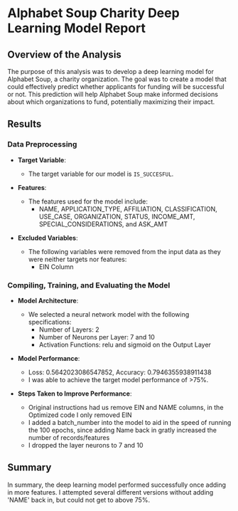 # Alphabet Soup Charity Deep Learning Model Report

## Overview of the Analysis

The purpose of this analysis was to develop a deep learning model for Alphabet Soup, a charity organization. The goal was to create a model that could effectively predict whether applicants for funding will be successful or not. This prediction will help Alphabet Soup make informed decisions about which organizations to fund, potentially maximizing their impact.

## Results

### Data Preprocessing

- **Target Variable**:
  - The target variable for our model is `IS_SUCCESFUL`.

- **Features**:
  - The features used for the model include:
    - NAME, APPLICATION_TYPE, AFFILIATION, CLASSIFICATION, USE_CASE, ORGANIZATION, STATUS, INCOME_AMT, SPECIAL_CONSIDERATIONS, and ASK_AMT

- **Excluded Variables**:
  - The following variables were removed from the input data as they were neither targets nor features:
    - EIN Column

### Compiling, Training, and Evaluating the Model

- **Model Architecture**:
  - We selected a neural network model with the following specifications:
    - Number of Layers: 2
    - Number of Neurons per Layer: 7 and 10
    - Activation Functions: relu and sigmoid on the Output Layer

- **Model Performance**:
  - Loss: 0.5642023086547852, Accuracy: 0.7946355938911438
  - I was able to achieve the target model performance of >75%.

- **Steps Taken to Improve Performance**:
  - Original instructions had us remove EIN and NAME columns, in the Optimized code I only removed EIN
  - I added a batch_number into the model to aid in the speed of running the 100 epochs, since adding Name back in gratly increased the number of records/features
  - I dropped the layer neurons to 7 and 10

## Summary

In summary, the deep learning model performed successfully once adding in more features. I attempted several different versions without adding 'NAME' back in, but could not get to above 75%.
